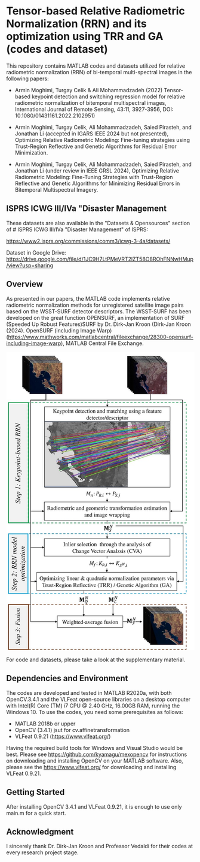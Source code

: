 # Tensor-based Relative Radiometric Normalization (RRN) and its optimization using TRR and GA (codes and dataset)

This repository contains MATLAB codes and datasets utilized for relative radiometric normalization (RRN) of bi-temporal multi-spectral images in the following papers:
- Armin Moghimi, Turgay Celik & Ali Mohammadzadeh (2022) Tensor-based keypoint detection and switching regression model for relative radiometric normalization of bitemporal multispectral images, International Journal of Remote Sensing, 43:11, 3927-3956, DOI: 10.1080/01431161.2022.2102951) 
- Armin Moghimi, Turgay Celik, Ali Mohammadzadeh, Saied Pirasteh, and Jonathan Li (accepted in IGARS IEEE 2024 but not presented), Optimizing Relative Radiometric Modeling: Fine-tuning strategies using Trust-Region Reflective and Genetic Algorithms for Residual Error Minimization.

- Armin Moghimi, Turgay Celik, Ali Mohammadzadeh, Saied Pirasteh, and Jonathan Li (under review in IEEE GRSL 2024), Optimizing Relative Radiometric Modeling: Fine-Tuning Strategies with Trust-Region Reflective and Genetic Algorithms for Minimizing Residual Errors in Bitemporal Multispectral Imagery. 

## ISPRS ICWG III/IVa "Disaster Management
These datasets are also available in the "Datasets & Opensources" section of # ISPRS ICWG III/IVa "Disaster Management" of ISPRS:

https://www2.isprs.org/commissions/comm3/icwg-3-4a/datasets/

Dataset in Google Drive: 
https://drive.google.com/file/d/1JC9H7LtPMeVRT2lZT58O8ROhFNNwHMup/view?usp=sharing
## Overview
As presented in our papers, the MATLAB code implements relative radiometric normalization methods for unregistered satellite image pairs based on the WSST-SURF detector descriptors. The WSST-SURF has been developed on the great function OPENSURF,  an implementation of SURF (Speeded Up Robust Features)SURF by Dr. Dirk-Jan Kroon (Dirk-Jan Kroon (2024). OpenSURF (including Image Warp) (https://www.mathworks.com/matlabcentral/fileexchange/28300-opensurf-including-image-warp), MATLAB Central File Exchange. 



![Test Image 1](https://github.com/ArminMoghimi/Tensor-based-keypoint-detection/blob/main/Workflow11.jpg)

For code and datasets, please take a look at the supplementary material.

## Dependencies and Environment
The codes are developed and tested in MATLAB R2020a, with both OpenCV.3.4.1 and the VLFeat open-source libraries on a desktop computer with Intel(R) Core (TM) i7 CPU @ 2.40 GHz, 16.00GB RAM, running the Windows 10. To use the codes, you need some prerequisites as follows: 
- 	MATLAB 2018b or upper
- 	OpenCV (3.4.1) jsut for cv.affinetransformation
- 	VLFeat 0.9.21  (https://www.vlfeat.org/)

Having the required build tools for Windows and Visual Studio would be best. Please see https://github.com/kyamagu/mexopencv for instructions on downloading and installing OpenCV on your MATLAB software. Also, please see the https://www.vlfeat.org/ for downloading and installing VLFeat 0.9.21.

## Getting Started
After installing OpenCV 3.4.1 and VLFeat 0.9.21, it is enough to use only main.m for a quick start.
## Acknowledgment

I sincerely thank Dr. Dirk-Jan Kroon and Professor Vedaldi for their codes at every research project stage. 
